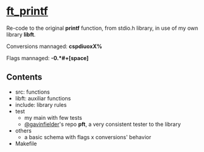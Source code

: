 # [ft_printf](/others/en.subject.pdf)

Re-code to the original __printf__ function, from stdio.h library, in use of my own library __libft__.

Conversions mannaged: __cspdiuoxX%__

Flags mannaged: __-0.*#+[space]__

## Contents

* src: functions
* libft: auxiliar functions
* include: library rules
* test
  * my main with few tests
  * [@gavinfielder](https://github.com/gavinfielder)'s repo __pft__, a very consistent tester to the library
* others
  * a basic schema with flags x conversions' behavior
* Makefile

